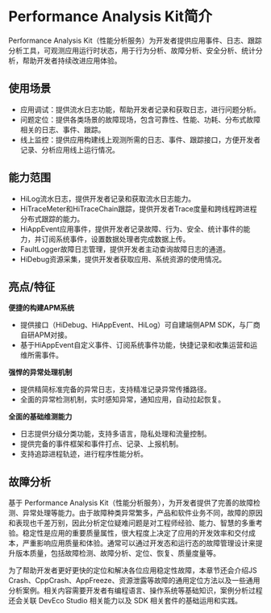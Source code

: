 # Performance Analysis Kit简介

Performance Analysis Kit（性能分析服务）为开发者提供应用事件、日志、跟踪分析工具，可观测应用运行时状态，用于行为分析、故障分析、安全分析、统计分析，帮助开发者持续改进应用体验。

## 使用场景

- 应用调试：提供流水日志功能，帮助开发者记录和获取日志，进行问题分析。
- 问题定位：提供各类场景的故障现场，包含可靠性、性能、功耗、分布式故障相关的日志、事件、跟踪。
- 线上监控：提供应用构建线上观测所需的日志、事件、跟踪接口，方便开发者记录、分析应用线上运行情况。

## 能力范围

- HiLog流水日志，提供开发者记录和获取流水日志能力。
- HiTraceMeter和HiTraceChain跟踪，提供开发者Trace度量和跨线程跨进程分布式跟踪的能力。
- HiAppEvent应用事件，提供开发者记录故障、行为、安全、统计事件的能力，并订阅系统事件，设置数据处理者完成数据上传。
- FaultLogger故障日志管理，提供开发者主动查询故障日志的通道。
- HiDebug资源采集，提供开发者获取应用、系统资源的使用情况。

## 亮点/特征

**便捷的构建APM系统**

- 提供接口（HiDebug、HiAppEvent、HiLog）可自建端侧APM SDK，与厂商自研APM对接。
- 基于HiAppEvent自定义事件、订阅系统事件功能，快捷记录和收集运营和运维所需事件。

**强悍的异常处理机制**

- 提供精简标准完备的异常日志，支持精准记录异常传播路径。
- 全面的异常检测机制，实时感知异常，通知应用，自动拉起恢复。

**全面的基础维测能力**

- 日志提供分级分类功能，支持多语言，隐私处理和流量控制。
- 提供完备的事件框架和事件打点、记录、上报机制。
- 支持追踪进程轨迹，进行程序性能分析。

## 故障分析

基于 Performance Analysis Kit（性能分析服务），为开发者提供了完善的故障检测、异常处理等能力。由于故障种类异常繁多，产品和软件业务不同，故障的原因和表现也千差万别，因此分析定位疑难问题是对工程师经验、能力、智慧的多重考验。稳定性是应用的重要质量属性，很大程度上决定了应用的开发效率和交付成本，严重影响应用质量和体验。通常可以通过开发态和运行态的故障管理设计来提升版本质量，包括故障检测、故障分析、定位、恢复、质量度量等。

为了帮助开发者更好更快的定位和解决各位应用稳定性故障，本章节还会介绍JS Crash、CppCrash、AppFreeze、资源泄露等故障的通用定位方法以及一些通用分析案例。相关内容需要开发者有编程语言、操作系统等基础知识，案例分析过程还会关联 DevEco Studio 相关能力以及 SDK 相关套件的基础运用和实践。
